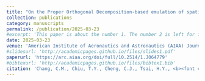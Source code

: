 ```yaml
---
title: "On the Proper Orthogonal Decomposition-based emulation of spatio-temporal evolutions of turbulent wakes with fundamental frequencies"
collection: publications
category: manuscripts
permalink: /publication/2025-03-23
#excerpt: 'This paper is about the number 1. The number 2 is left for future work.'
date: 2025-03-23
venue: 'American Institute of Aeronautics and Astronautics (AIAA) Journal'
#slidesurl: 'http://academicpages.github.io/files/slides1.pdf'
paperurl: 'https://arc.aiaa.org/doi/full/10.2514/1.J064779'
#bibtexurl: 'http://academicpages.github.io/files/bibtex1.bib'
citation: 'Chang, C.M., Chiu, T.Y., Cheng, C.J., Tsai, H.Y., <b><font color="orange">Lin, W.A.</font></b>, Chen, R.B. Chou, Y.J. (2025). &quot;On the Proper Orthogonal Decomposition-based emulation of spatio-temporal evolutions of turbulent wakes with fundamental frequencies.&quot; <i>American Institute of Aeronautics and Astronautics (AIAA) Journal</i>. Accepted.'
---
```

<!--- The contents above will be part of a list of publications, if the user clicks the link for the publication than the contents of section will be rendered as a full page, allowing you to provide more information about the paper for the reader. When publications are displayed as a single page, the contents of the above "citation" field will automatically be included below this section in a smaller font. --->

